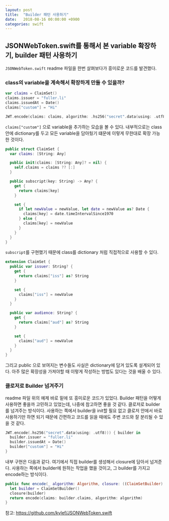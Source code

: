 ```yaml
---
layout: post
title:  "Builder 패턴 사용하기"
date:   2018-08-16 00:00:00 +0900
categories: swift
---
```


## JSONWebToken.swift를 통해서 본 variable 확장하기, builder 패턴 사용하기

`JSONWebToken.swift` readme 파일을 한번 살펴보다가 흥미로운 코드를 발견했다.

### class의 variable을 계속해서 확장하게 만들 수 있을까?

```swift
var claims = ClaimSet()
claims.issuer = "fuller.li"
claims.issuedAt = Date()
claims["custom"] = "Hi"

JWT.encode(claims: claims, algorithm: .hs256("secret".data(using: .utf8)!))
```
`claims["custom"]` 으로 variable을 추가하는 모습을 볼 수 있다.
내부적으로는 class안에 dictionary를 두고 모든 variable을 담아뒀기 떄문에 이렇게 무한대로 확장 가능한 것이다.

```swift 
public struct ClaimSet {
  var claims: [String: Any]

  public init(claims: [String: Any]? = nil) {
    self.claims = claims ?? [:]
  }

  public subscript(key: String) -> Any? {
    get {
      return claims[key]
    }

    set {
      if let newValue = newValue, let date = newValue as? Date {
        claims[key] = date.timeIntervalSince1970
      } else {
        claims[key] = newValue
      }
    }
  }
}
```

`subscript`를 구현했기 때문에 class를 dictionary 처럼 직접적으로 사용할 수 있다.
```swift
extension ClaimSet {
  public var issuer: String? {
    get {
      return claims["iss"] as? String
    }

    set {
      claims["iss"] = newValue
    }
  }

  public var audience: String? {
    get {
      return claims["aud"] as? String
    }

    set {
      claims["aud"] = newValue
    }
  }
}
```
그리고 public 으로 보여지는 변수들도 사실은 dictionary에 담겨 있도록 설계되어 있다.
아주 많은 확장성을 가져야할 때 이렇게 작성하는 방법도 있다는 것을 배울 수 있다.


### 클로저로 Builder 넘겨주기

readme 파일 위의 예제 바로 밑에 또 흥미로운 코드가 있었다.
Builder 패턴을 어떻게 사용하면 좋을까 고민하고 있었는데, 나중에 참고하면 좋을 것 같다.
클로저로 builder를 넘겨주는 방식이다.
사용하는 쪽에서 builder을 init할 필요 없고 클로저 안에서 바로 사용하기만 하면 되기 때문에 간편하고 
코드를 읽을 때에도 주변 코드와 잘 분리될 수 있을 것 같다.

```swift
JWT.encode(.hs256("secret".data(using: .utf8))) { builder in
  builder.issuer = "fuller.li"
  builder.issuedAt = Date()
  builder["custom"] = "Hi"
}
```

내부 구현은 다음과 같다. 여기에서 직접 builder를 생성해서 closure에 담아서 넘겨준다.
사용하는 쪽에서 builder에 원하는 작업을 했을 것이고,
그 builder를 가지고 encode하는 방식이다.

```swift
public func encode(_ algorithm: Algorithm, closure: ((ClaimSetBuilder) -> Void)) -> String {
  let builder = ClaimSetBuilder()
  closure(builder)
  return encode(claims: builder.claims, algorithm: algorithm)
}
```

참고: https://github.com/kylef/JSONWebToken.swift
